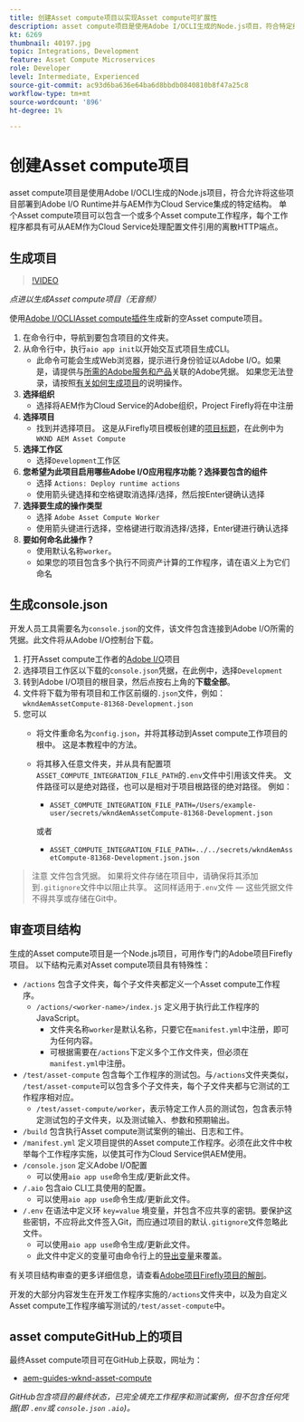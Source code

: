 ```yaml
---
title: 创建Asset compute项目以实现Asset compute可扩展性
description: asset compute项目是使用Adobe I/OCLI生成的Node.js项目，符合特定结构，允许将它们部署到Adobe I/O Runtime并与AEM作为Cloud Service集成。
kt: 6269
thumbnail: 40197.jpg
topic: Integrations, Development
feature: Asset Compute Microservices
role: Developer
level: Intermediate, Experienced
source-git-commit: ac93d6ba636e64ba6d8bbdb0840810b8f47a25c8
workflow-type: tm+mt
source-wordcount: '896'
ht-degree: 1%

---
```



# 创建Asset compute项目

asset compute项目是使用Adobe I/OCLI生成的Node.js项目，符合允许将这些项目部署到Adobe I/O Runtime并与AEM作为Cloud Service集成的特定结构。 单个Asset compute项目可以包含一个或多个Asset compute工作程序，每个工作程序都具有可从AEM作为Cloud Service处理配置文件引用的离散HTTP端点。

## 生成项目

>[!VIDEO](https://video.tv.adobe.com/v/40197/?quality=12&learn=on)

_点进以生成Asset compute项目（无音频）_

使用[Adobe I/OCLIAsset compute插件](../set-up/development-environment.md#aio-cli)生成新的空Asset compute项目。

1. 在命令行中，导航到要包含项目的文件夹。
1. 从命令行中，执行`aio app init`以开始交互式项目生成CLI。
   + 此命令可能会生成Web浏览器，提示进行身份验证以Adobe I/O。如果是，请提供与[所需的Adobe服务和产品](../set-up/accounts-and-services.md)关联的Adobe凭据。 如果您无法登录，请按照[有关如何生成项目](https://www.adobe.io/project-firefly/docs/getting_started/first_app/#42-developer-is-not-logged-in-as-enterprise-organization-user)的说明操作。
1. __选择组织__
   + 选择将AEM作为Cloud Service的Adobe组织，Project Firefly将在中注册
1. __选择项目__
   + 找到并选择项目。 这是从Firefly项目模板创建的[项目标题](../set-up/firefly.md)，在此例中为`WKND AEM Asset Compute`
1. __选择工作区__
   + 选择`Development`工作区
1. __您希望为此项目启用哪些Adobe I/O应用程序功能？选择要包含的组件__
   + 选择 `Actions: Deploy runtime actions`
   + 使用箭头键选择和空格键取消选择/选择，然后按Enter键确认选择
1. __选择要生成的操作类型__
   + 选择 `Adobe Asset Compute Worker`
   + 使用箭头键进行选择，空格键进行取消选择/选择，Enter键进行确认选择
1. __要如何命名此操作？__
   + 使用默认名称`worker`。
   + 如果您的项目包含多个执行不同资产计算的工作程序，请在语义上为它们命名

## 生成console.json

开发人员工具需要名为`console.json`的文件，该文件包含连接到Adobe I/O所需的凭据。此文件将从Adobe I/O控制台下载。

1. 打开Asset compute工作者的[Adobe I/O](https://console.adobe.io)项目
1. 选择项目工作区以下载的`console.json`凭据，在此例中，选择`Development`
1. 转到Adobe I/O项目的根目录，然后点按右上角的&#x200B;__下载全部__。
1. 文件将下载为带有项目和工作区前缀的`.json`文件，例如：`wkndAemAssetCompute-81368-Development.json`
1. 您可以
   + 将文件重命名为`config.json`，并将其移动到Asset compute工作项目的根中。 这是本教程中的方法。
   + 将其移入任意文件夹，并从具有配置项`ASSET_COMPUTE_INTEGRATION_FILE_PATH`的`.env`文件中引用该文件夹。 文件路径可以是绝对路径，也可以是相对于项目根路径的绝对路径。 例如：
      + `ASSET_COMPUTE_INTEGRATION_FILE_PATH=/Users/example-user/secrets/wkndAemAssetCompute-81368-Development.json`

      或者
      + `ASSET_COMPUTE_INTEGRATION_FILE_PATH=../../secrets/wkndAemAssetCompute-81368-Development.json.json`


> 注意
> 文件包含凭据。 如果将文件存储在项目中，请确保将其添加到`.gitignore`文件中以阻止共享。 这同样适用于`.env`文件 — 这些凭据文件不得共享或存储在Git中。

## 审查项目结构

生成的Asset compute项目是一个Node.js项目，可用作专门的Adobe项目Firefly项目。 以下结构元素对Asset compute项目具有特殊性：

+ `/actions` 包含子文件夹，每个子文件夹都定义一个Asset compute工作程序。
   + `/actions/<worker-name>/index.js` 定义用于执行此工作程序的JavaScript。
      + 文件夹名称`worker`是默认名称，只要它在`manifest.yml`中注册，即可为任何内容。
      + 可根据需要在`/actions`下定义多个工作文件夹，但必须在`manifest.yml`中注册。
+ `/test/asset-compute` 包含每个工作程序的测试包。与`/actions`文件夹类似， `/test/asset-compute`可以包含多个子文件夹，每个子文件夹都与它测试的工作程序相对应。
   + `/test/asset-compute/worker`，表示特定工作人员的测试包，包含表示特定测试包的子文件夹，以及测试输入、参数和预期输出。
+ `/build` 包含执行Asset compute测试案例的输出、日志和工件。
+ `/manifest.yml` 定义项目提供的Asset compute工作程序。必须在此文件中枚举每个工作程序实施，以使其可作为Cloud Service供AEM使用。
+ `/console.json` 定义Adobe I/O配置
   + 可以使用`aio app use`命令生成/更新此文件。
+ `/.aio` 包含aio CLI工具使用的配置。
   + 可以使用`aio app use`命令生成/更新此文件。
+ `/.env` 在语法中定义环 `key=value` 境变量，并包含不应共享的密钥。要保护这些密钥，不应将此文件签入Git，而应通过项目的默认`.gitignore`文件忽略此文件。
   + 可以使用`aio app use`命令生成/更新此文件。
   + 此文件中定义的变量可由命令行上的[导出变量](../deploy/runtime.md)来覆盖。

有关项目结构审查的更多详细信息，请查看[Adobe项目Firefly项目的解剖](https://www.adobe.io/project-firefly/docs/guides/)。

开发的大部分内容发生在开发工作程序实施的`/actions`文件夹中，以及为自定义Asset compute工作程序编写测试的`/test/asset-compute`中。

## asset computeGitHub上的项目

最终Asset compute项目可在GitHub上获取，网址为：

+ [aem-guides-wknd-asset-compute](https://github.com/adobe/aem-guides-wknd-asset-compute)

_GitHub包含项目的最终状态，已完全填充工作程序和测试案例，但不包含任何凭据(即 `.env`或 `console.json`  `.aio`)。_

